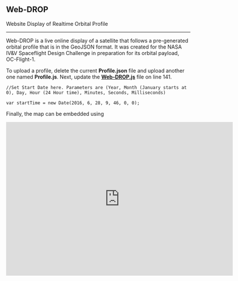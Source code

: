 
## Web-DROP ##
Website Display of Realtime Orbital Profile


----------
Web-DROP is a live online display of a satellite that follows a pre-generated orbital profile that is in the GeoJSON format. It was created for the NASA IV&V Spaceflight Design Challenge in preparation for its orbital payload, OC-Flight-1.

To upload a profile, delete the current **Profile.json**  file and upload another one named **Profile.js**. Next, update the **[Web-DROP.js](https://script.google.com/d/1of5vbl6E2playLiH9KehZVsLCn0RZRDX4hd4c8kryHWdeWkLIogHL8e3/edit?usp=sharing)** file on line 141. 

    //Set Start Date here. Parameters are (Year, Month (January starts at 0), Day, Hour (24 Hour time), Minutes, Seconds, Milliseconds)
    
    var startTime = new Date(2016, 6, 28, 9, 46, 0, 0);

Finally, the map can be embedded using 

<iframe height="420" width="620" frameborder="0" src="https://render.githubusercontent.com/view/geojson?url=https://raw.githubusercontent.com/teku45/GeoJSON-Update/master/mygeojson.json"></iframe>

